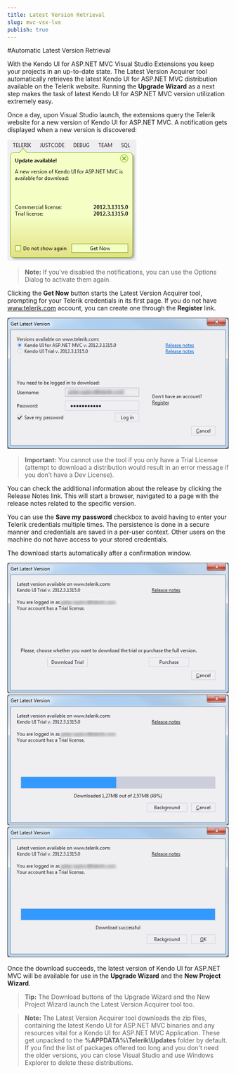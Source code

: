 ```yaml
---
title: Latest Version Retrieval
slug: mvc-vsx-lva
publish: true
---
```


#Automatic Latest Version Retrieval

With the Kendo UI for ASP.NET MVC Visual Studio Extensions you keep your projects in an up-to-date state. The Latest Version Acquirer tool automatically retrieves the latest Kendo UI for ASP.NET MVC distribution available on the Telerik website. Running the **Upgrade Wizard** as a next step makes the task of latest Kendo UI for ASP.NET MVC version utilization extremely easy.

Once a day, upon Visual Studio launch, the extensions query the Telerik website for a new version of Kendo UI for ASP.NET MVC. A notification gets displayed when a new version is discovered:

![Notification](images/notification.png)
 
> **Note:**
If you've disabled the notifications, you can use the Options Dialog to activate them again.

Clicking the **Get Now** button starts the Latest Version Acquirer tool, prompting for your Telerik credentials in its first page. If you do not have www.telerik.com account, you can create one through the **Register** link.
 
![Get latest version](images/login.png)

>**Important:**
You cannot use the tool if you only have a Trial License (attempt to download a distribution would result in an error message if you don’t have a Dev License).

You can check the additional information about the release by clicking the Release Notes link. This will start a browser, navigated to a page with the release notes related to the specific version.

You can use the **Save my password** checkbox to avoid having to enter your Telerik credentials multiple times. The persistence is done in a secure manner and credentials are saved in a per-user context. Other users on the machine do not have access to your stored credentials.

The download starts automatically after a confirmation window.
 
![Get latest version](images/start.png)
![Get latest version](images/download.png)
![Get latest version](images/finish.png)
 
Once the download succeeds, the latest version of Kendo UI for ASP.NET MVC will be available for use in the **Upgrade Wizard** and the **New Project Wizard**.

>**Tip:**
The Download buttons of the Upgrade Wizard and the New Project Wizard launch the Latest Version Acquirer tool too.

>**Note:**
The Latest Version Acquirer tool downloads the zip files, containing the latest Kendo UI for ASP.NET MVC binaries and any resources vital for a Kendo UI for ASP.NET MVC Application. These get unpacked to the **%APPDATA%\Telerik\Updates** folder by default.
If you find the list of packages offered too long and you don't need the older versions, you can close Visual Studio and use Windows Explorer to delete these distributions.

